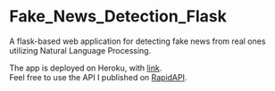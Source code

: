 # Fake_News_Detection_Flask
A flask-based web application for detecting fake news from real ones utilizing Natural Language Processing.

The app is deployed on Heroku, with [link](https://fakenewsdetectorflask.herokuapp.com/).  
Feel free to use the API I published on [RapidAPI](https://rapidapi.com/fangyiyu/api/fake-news-detection1/).
